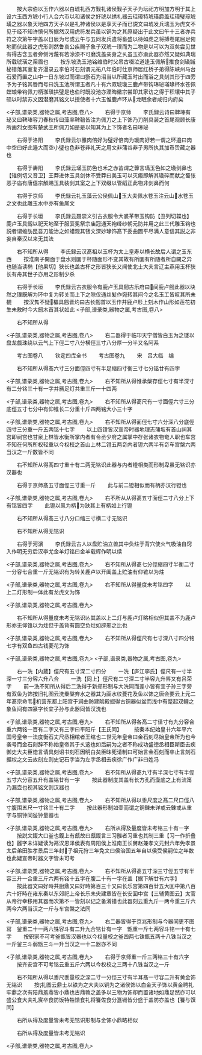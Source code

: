 <!-- { "loadSidebar": true } -->
　　按大宗伯以玉作六器以白琥礼西方觐礼诸侯觐子天子为坛祀方明加方明于其上设六玉西方琥小行人合六币以和诸侯之好琥以绣礼器云珪璋特琥璜爵盖珪璋璧琮琥璜之器以象天地四方天子以是礼神诸侯以是享天子而已説文曰琥发兵瑞玉为虎文不见于经不知许慎何所据然汉用虎符发兵虽以铜为之其原疑出于此文曰午十三者亦兵符之次第午字盖以日辰为号或云午与五同发兵遣将畜盛以待如虎之将搏卷尾屈足俯地而伏此器之虎形则然鲁哀公疾赐子象子双琥一璞而为二物是以可以为双矣尝见世有得古含玉者旁侧污蔑有若涂漆不可磨洗盖亲身之乆虽玉亦渝此器亦然又疑如典瑞所载琥璜之渠眉也
　　按东坡洗玉池铭维伯时父吊古啜泣道逢玉佩解推食剑璏鏚柲错落其室复齐漫录云李伯时石刻谓元祐八年伯时仕京师居红桥子弟得陈峡州马台石爱而置之山中一日东坡过而谓曰斵石为沼当以所藏玉时出而浴之具刻其形于四旁予为子铭其唇而号曰洗玉池所谓玉者凡十有六双琥璏三鹿卢带钩琫珌璊瑑杯水苍佩螳蜋带钩佩刀柄珈瑱拱璧是也伯时既没池亦湮晦徽宗尝即其家访之得于积壤中其子硕以时禁苏文因潜磨其铭文以授使者十六玉惟鹿卢环从龙眠余者咸归内府矣

<子部,谱录类,器物之属,考古图,卷八>
　　右得于京师
　　李氏録云诗曰鞞琫有珌又曰鞞琫容刀春秋传曰藻率鞞鞛皆注为佩刀之上下饰乃刀削具装之首尾观顾长康所画烈女图有楚武王所佩刀如是是以知其为上下饰者名曰琫珌

　　右得于洛阳
　　李氏録云尔雅肉倍好为璧好倍肉为瑗肉好若一谓之环邉曰肉中空曰好此邉大而空小璧也色非苍非礼天之用文非蒲谷非子男所执其加币贽藏之器也

　　右得于夀阳
　　李氏録云璊玉防色也禾之赤苖谓之虋言璊玉色如之璏剑鼻也【雉例切又音卫】王莽进休玉具剑休不受莽曰美玉可以灭瘢即解其璏碎而献之蜀张恶子庙有唐僖宗解赐玉具装剑其室之上下双缀以管縚正此物非剑鼻而何

　　右得于京师
　　李氏録云礼玉藻云公侯佩山玉大夫佩水苍玉注云山水苍玉之文也此雕玉水中亦有鱼尾文

　　右得于长垣
　　李氏録云聂崇义引古衣服令大裘革带玉钩防【丑列切韘也】鹿卢玉具劔以祀天地至于服衮冕祭宗庙冠通天袍绛纱朝元防并用之此三代雕玉钩也説者谓蟾肪昆吾刀能治之如蜡观其镂文深妙瑑饰髙下委曲圜平尽满人意信其説之非妄自秦汉以来无其法

　　右不知所从得
　　李氏録云汉髙祖以玉杯为太上皇寿以横长故后人谓之玉东西
　　按淮南子闚面于盘水则圜于杯随面形不变其故有所圜有所随者所自闚之异也随当读椭【他果切】狭长也盖古杯之形皆狭长又闻使北士大夫言辽主燕用玉杯狭长有舟其世子亦用之形制少杀

　　右得于长垣
　　李氏録云古衣服令有鹿卢玉具劒古乐府曰间鹿卢劒此器以块然之璞既解为环中复为转关而上下之隙仅通丝髪作宛转其间今之名玉工皆叹其所未覩
　　按汉隽不疑櫑具劔晋灼曰古长劔首以玉作井鹿卢形上刻木作山形如莲花初生未敷时今大劒木首其状如此
<子部,谱录类,器物之属,考古图,卷八>

　　右不知所从得

<子部,谱录类,器物之属,考古图,卷八>
　　右二器得于临卭天宁僧皆白玉为之镂以盘龙戯珠绕以云气上下俓二寸八分横俓三寸八分厚一分半又名阿系

　　考古图卷八
　　钦定四库全书
　　考古图卷九
　　宋　吕大临　编

　　右不知所从得髙六寸三分面俓四寸有半足缩四寸衡三寸七分铭廿有四字

<子部,谱录类,器物之属,考古图,卷九>
　　右不知所从得惟承槃存俓七寸有半深寸有二分铭三十有一字并鴈足灯共重三斤一十四两

<子部,谱录类,器物之属,考古图,卷九>
　　右不知所从得髙尺有一寸面俓六寸三分底俓五寸七分中有仰锥长二分重十斤四两铭大小三十字

<子部,谱录类,器物之属,考古图,卷九>
　　右不知所从得面俓七寸六分深八分底俓四寸三分重一斤五两铭十七字
　　以上四镫皆汉宣帝时器地理志蒲坂有首山祠其宫即祠宫也甘泉上林皆水衡所掌内者有令丞少府之属掌中存张诸衣物奄人职也车宫不知在何所所权轻重以今权校之首山上林二镫五两竒内者镫六两半有竒车宫槃六两当汉之一斤数皆不同

　　右不知所从得髙四寸重十有二两无铭识此器与内者镫相类而形制卑虽无铭识亦汉器也

　　右得于京师髙五寸面俓三寸重一斤
　　此与前二镫相似而有柄亦汉行镫也

<子部,谱录类,器物之属,考古图,卷九>
　　右不所从从得髙五寸面俓二寸八分上下有铭皆四字
　　此镫以鳯为柄为趺其上有柄如上行镫



　　右不知所从得髙三寸八分口缩三寸横二寸无铭识

　　右不知所从得无铭识

　　右得于河濵
　　李氏録云古人以盘贮油立兽其中负炷于背穴使火气吸油自窍入作明无穷后汉李尤金羊灯铭曰金羊载辉作明以续

<子部,谱录类,器物之属,考古图,卷九>
　　右不知所从得髙七分俓缩四寸半衡二寸一分容七合重一斤无铭识有为转关鹿卢以开阖盖上贮油有仰锥以为炷

<子部,谱录类,器物之属,考古图,卷九>
　　右不知所从得量度未考铭四字
　　以上二灯形制一体此有龙虎文为饰

<子部,谱录类,器物之属,考古图,卷九>

　　右不知所从得量度未考无铭识亾其盖以上二灯与鹿卢灯略相似但其盖不为鹿卢形亦无仰锥以为炷但于盖背有圆空负炷如辟邪之比也

<子部,谱录类,器物之属,考古图,卷九>
　　右不知所从得俓尺有七寸深八寸四分铭七字有双鱼四古钱菱花为饰

<子部,谱录类,器物之属,考古图,卷九>
<子部,谱录类,器物之属,考古图,卷九>

　　右一洗【内蔵】俓尺有五寸深二寸四分
　　一洗【庐江李氏】俓尺有一寸半深一寸三分容六升八合
　　一洗【同上】俓尺有二寸深二寸半容九升唇又有吕荣字
　　前一洗不知所从得后二洗得于新郑形制与大洗同而差小皆有宜子孙三字旁有双鱼为饰按旧礼图云洗乗槃弃水之器其为画水纹菱花及鱼以饰之唐会要云上元二年髙宗命韦机营东都上阳宫于涧曲防建隂殿掘得古铜器似盆而浅中有蹙起双鲤之象鱼间有四篆字长宜子孙与此器同皆汉洗也

<子部,谱录类,器物之属,考古图,卷九>
　　右不知所从得各髙二寸径寸有九分容合重六两铭一百有二字又有三字曰平阳斤【王氏同】
　　按秦本纪始皇卄六年平六国号皇帝一法度衡石丈尺丞相绾者王绾也二世元年皇帝曰金石刻尽始皇帝所为也今袭号而金石刻辞不称始皇帝其于乆逺也如后嗣为之者不称成功盛徳丞相臣斯臣去疾御史大夫臣徳言请具刻诏书刻石因明白矣臣昧死请制曰可始言金石刻而卒止言刻石据权之文云故刻左则史记石字当为左字丞相去疾徐广作广非曰姓冯

<子部,谱录类,器物之属,考古图,卷九>
　　右不知所从得髙九寸有半深七寸有半俓五寸六分容五升有盖铭廿有一字
　　按此器制度其盖有长方孔而壶底之上有流筩乃漏壶也视其铭文则汉器也

<子部,谱录类,器物之属,考古图,卷九>
　　右不知所从得以黍尺度之髙二尺口俓八寸腹围五尺一寸铭三十有二字
　　按此器形制如壶而谓之铜錬未详或云錬或从重字与铜钟同釡钟量器也

<子部,谱录类,器物之属,考古图,卷九>
　　右所从得及量度皆未考铭三十有一字
　　按説文鍑大口釡也鍑上有甗故曰甗鍑言三习雝者习重也其制三重【习一作折叠也】雝字未详疑读为鬲汉恩泽侯表有周阳侯上淮南王长舅赵兼孝文元封六年免孝景太后弟田胜孝景后三年封子祖元狩三年免文曰侯治国五年自以侯受侯嗣位之年数也此疑宣帝时器文字皆未可考

<子部,谱录类,器物之属,考古图,卷九>
　　右不知所从得髙五寸深三寸俓五寸有半容三升一合重三斤六两有铭十五字在腹二十有一字在盖【据下解廿有六字】
　　按此器文曰好畤共厨鼎又曰好畤第百三十又曰长乐宫第四百廿五大囬中第八百六十好畤在雍东秦以东郊祀上帝长乐未央建章皆在长安囬中宫【三辅黄图云】太官从帝行幸移用其器而次第不一皆刻以记之备淆错也此器刻云重九斤一两今重三斤六两今六两当汉之一斤与车宫槃之法同

<子部,谱录类,器物之属,考古图,卷九>
　　右二器皆得于京兆形制与今器同更不图冩　釜重二十一两六铢容斗有二升九合铭廿有一字　甑重一斤七两容斗铭一十有七字
　　按轵家不可考釜甑皆汉器也以今权量校之釜四两七铢甑五两十八铢当汉之一斤釜三斗弱甑三斗一升当汉之一十二器亦不同

<子部,谱录类,器物之属,考古图,卷九>
　　右得于京师重一斤三两铭三十有六字
　　按齐安宫不可考铭云重五斤六两以今权校之三两十八铢当汉之一斤



　　右不知所从得以黍尺黍量校之深二寸一分俓三寸有半耳髙一寸容二升有黄金饰无铭识
　　按礼图云鼎士以铁为之大夫以铜为之诸侯饰以白金天子饰以黄金聘礼牢鼎之次有陪鼎羞鼎皆小鼎也古鼎敦之盖多以三物为饰却而置诸地如鼎足然亦可以盛公食大夫礼賔卒食防饭特牲馈食礼将籑佐食分簋铏皆分盛于盖防亦盖也【籑与馔同】

　　右所从得及度量皆未考无铭识形制与金饰小鼎略相似

　　右所从得及度量皆未考无铭识

<子部,谱录类,器物之属,考古图,卷九>

